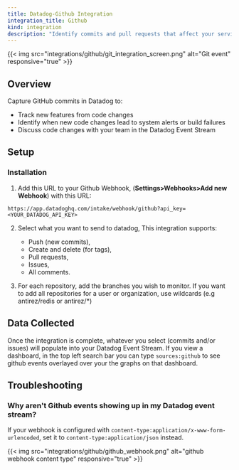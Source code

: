 ```yaml
---
title: Datadog-Github Integration
integration_title: Github
kind: integration
description: "Identify commits and pull requests that affect your services' performance."
---
```


{{< img src="integrations/github/git_integration_screen.png" alt="Git event" responsive="true" >}}

## Overview

Capture GitHub commits in Datadog to:

  * Track new features from code changes
  * Identify when new code changes lead to system alerts or build failures
  * Discuss code changes with your team in the Datadog Event Stream

## Setup
### Installation

1. Add this URL to your Github Webhook, (**Settings>Webhooks>Add new Webhook**) with this URL:
```
https://app.datadoghq.com/intake/webhook/github?api_key=<YOUR_DATADOG_API_KEY>
```

2. Select what you want to send to datadog, This integration supports:
     * Push (new commits), 
     * Create and delete (for tags), 
     * Pull requests,
     * Issues, 
     * All comments.

3. For each repository, add the branches you wish to monitor. If you want to add all repositories for a user or organization, use wildcards (e.g antirez/redis or antirez/*)

## Data Collected

Once the integration is complete, whatever you select (commits and/or issues) will populate into your Datadog Event Stream. If you view a dashboard, in the top left search bar you can type `sources:github` to see github events overlayed over your the graphs on that dashboard.

## Troubleshooting
### Why aren't Github events showing up in my Datadog event stream?

If your webhook is configured with `content-type:application/x-www-form-urlencoded`, set it to `content-type:application/json` instead.

  {{< img src="integrations/github/github_webhook.png" alt="github webhook content type" responsive="true" >}}

   [1]: https://app.datadoghq.com/account/settings